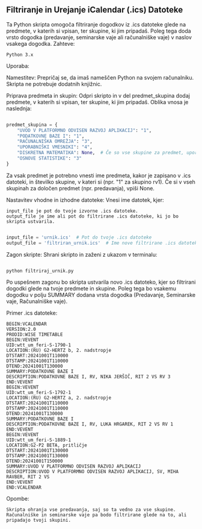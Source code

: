 ## Filtriranje in Urejanje iCalendar (.ics) Datoteke

Ta Python skripta omogoča filtriranje dogodkov iz .ics datoteke glede na predmete, v katerih si vpisan, ter skupine, ki jim pripadaš. Poleg tega doda vrsto dogodka (predavanje, seminarske vaje ali računalniške vaje) v naslov vsakega dogodka.
Zahteve:

    Python 3.x

Uporaba:

Namestitev: Prepričaj se, da imaš nameščen Python na svojem računalniku. Skripta ne potrebuje dodatnih knjižnic.

Priprava predmeta in skupin: Odpri skripto in v del predmet_skupina dodaj predmete, v katerih si vpisan, ter skupine, ki jim pripadaš. Oblika vnosa je naslednja:

```python

predmet_skupina = {
    "UVOD V PLATFORMNO ODVISEN RAZVOJ APLIKACIJ": "1",
    "PODATKOVNE BAZE I": "1",
    "RAČUNALNIŠKA OMREŽJA": "3",
    "UPORABNIŠKI VMESNIKI": "4",
    "DISKRETNA MATEMATIKA": None,  # Če so vse skupine za predmet, uporabi None
    "OSNOVE STATISTIKE": "3"
}
```

Za vsak predmet je potrebno vnesti ime predmeta, kakor je zapisano v .ics datoteki, in številko skupine, v kateri si (npr. "1" za skupino rv1). Če si v vseh skupinah za določen predmet (npr. predavanja), vpiši None.

Nastavitev vhodne in izhodne datoteke: Vnesi ime datotek, kjer:

    input_file je pot do tvoje izvorne .ics datoteke.
    output_file je ime ali pot do filtrirane .ics datoteke, ki jo bo skripta ustvarila.

```python

input_file = 'urnik.ics'  # Pot do tvoje .ics datoteke
output_file = 'filtriran_urnik.ics'  # Ime nove filtrirane .ics datoteke

```

Zagon skripte: Shrani skripto in zaženi z ukazom v terminalu:

```bash

python filtriraj_urnik.py

```

Po uspešnem zagonu bo skripta ustvarila novo .ics datoteko, kjer so filtrirani dogodki glede na tvoje predmete in skupine. Poleg tega bo vsakemu dogodku v polju SUMMARY dodana vrsta dogodka (Predavanje, Seminarske vaje, Računalniške vaje).

Primer .ics datoteke:

    BEGIN:VCALENDAR
    VERSION:2.0
    PRODID:WISE TIMETABLE
    BEGIN:VEVENT
    UID:wtt_um_feri-S-1790-1
    LOCATION:(RU) G2-HERTZ b, 2. nadstropje
    DTSTART:20241001T110000
    DTSTAMP:20241001T110000
    DTEND:20241001T130000
    SUMMARY:PODATKOVNE BAZE I
    DESCRIPTION:PODATKOVNE BAZE I, RV, NIKA JERŠIČ, RIT 2 VS RV 3
    END:VEVENT
    BEGIN:VEVENT
    UID:wtt_um_feri-S-1792-1
    LOCATION:(RU) G2-HERTZ a, 2. nadstropje
    DTSTART:20241001T110000
    DTSTAMP:20241001T110000
    DTEND:20241001T130000
    SUMMARY:PODATKOVNE BAZE I
    DESCRIPTION:PODATKOVNE BAZE I, RV, LUKA HRGAREK, RIT 2 VS RV 1
    END:VEVENT
    BEGIN:VEVENT
    UID:wtt_um_feri-S-1889-1
    LOCATION:G2-P2 BETA, pritličje
    DTSTART:20241001T130000
    DTSTAMP:20241001T130000
    DTEND:20241001T150000
    SUMMARY:UVOD V PLATFORMNO ODVISEN RAZVOJ APLIKACIJ
    DESCRIPTION:UVOD V PLATFORMNO ODVISEN RAZVOJ APLIKACIJ, SV, MIHA RAVBER, RIT 2 VS
    END:VEVENT
    END:VCALENDAR

Opombe:

    Skripta ohranja vse predavanja, saj so ta vedno za vse skupine.
    Računalniške in seminarske vaje pa bodo filtrirane glede na to, ali pripadajo tvoji skupini.